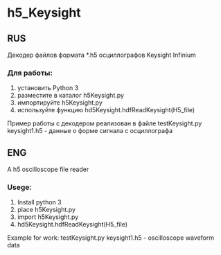 # h5_Keysight

## RUS

Декодер файлов формата *.h5 осциллографов Keysight Infinium

### Для работы:
 1. установить Python 3
 2. разместите в каталог h5Keysight.py
 3. импортируйте h5Keysight.py
 4. используйте функцию hd5Keysight.hdfReadKeysight(H5_file)

Пример работы с декодером реализован в файле testKeysight.py
keysight1.h5 - данные о форме сигнала с осциллографа

## ENG

A h5 oscilloscope file reader

### Usege:

1. Install python 3
2. place h5Keysight.py
3. import h5Keysight.py
4. hd5Keysight.hdfReadKeysight(H5_file)

Example for work: testKeysight.py
keysight1.h5 - oscilloscope waveform data
